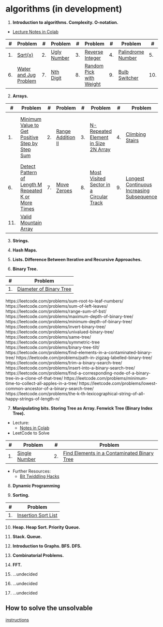# algorithms (in development)

1. **Introduction to algorithms. Complexity. O-notation.**
  * [Lecture Notes in Colab](https://colab.research.google.com/github/fbeilstein/algorithms/blob/master/introduction.ipynb)
  <table>
  <thead><tr> 
     <th>#</th> <th>Problem</th> <th>#</th> <th>Problem</th>  <th>#</th> <th>Problem</th>  <th>#</th> <th>Problem</th>  <th>#</th> <th>Problem</th> 
  </tr></thead>
  <tbody>
    <tr>
      <td>1.</td> <td><a href="https://leetcode.com/problems/sqrtx/">Sqrt(x)</td>
      <td>2.</td> <td><a href="https://leetcode.com/problems/ugly-number/">Ugly Number</td>
      <td>3.</td> <td><a href="https://leetcode.com/problems/reverse-integer/">Reverse Integer</td>
      <td>4.</td> <td><a href="https://leetcode.com/problems/palindrome-number/solution/">Palindrome Number</td>
      <td>5.</td> <td><a href="https://leetcode.com/problems/powx-n/">Pow(x, n)</td>
    </tr>
    <tr>
      <td>6.</td> <td><a href="https://leetcode.com/problems/water-and-jug-problem/">Water and Jug Problem</td>
      <td>7.</td> <td><a href="https://leetcode.com/problems/nth-digit/">Nth Digit</td>
      <td>8.</td> <td><a href="https://leetcode.com/problems/random-pick-with-weight/">Random Pick with Weight</td>
      <td>9.</td> <td><a href="https://leetcode.com/problems/bulb-switcher/">Bulb Switcher</td>
      <td>10.</td> <td><a href="https://leetcode.com/problems/bulb-switcher-ii/">Bulb Switcher II</td>
    </tr>
  </tbody>
  </table>

2. **Arrays.**

  <table>
  <thead><tr> 
     <th>#</th> <th>Problem</th> <th>#</th> <th>Problem</th> <th>#</th> <th>Problem</th>  <th>#</th> <th>Problem</th>  <th>#</th> <th>Problem</th>
  </tr></thead>
  <tbody>
    <tr>
      <td>1.</td> <td><a href="https://leetcode.com/problems/minimum-value-to-get-positive-step-by-step-sum/">Minimum Value to Get Positive Step by Step Sum</td>
      <td>2.</td> <td><a href="https://leetcode.com/problems/range-addition-ii/">Range Addition II</td>
      <td>3.</td> <td><a href="https://leetcode.com/problems/n-repeated-element-in-size-2n-array/">N-Repeated Element in Size 2N Array</td>
      <td>4.</td> <td><a href="https://leetcode.com/problems/climbing-stairs/">Climbing Stairs</td>
      <td>5.</td> <td><a href="https://leetcode.com/problems/how-many-numbers-are-smaller-than-the-current-number/">How Many Numbers Are Smaller Than the Current Number</td>
    </tr>
    <tr>
      <td>6.</td> <td><a href="https://leetcode.com/problems/detect-pattern-of-length-m-repeated-k-or-more-times/">Detect Pattern of Length M Repeated K or More Times</td>
      <td>7.</td> <td><a href="https://leetcode.com/problems/move-zeroes/">Move Zeroes</td>
      <td>8.</td> <td><a href="https://leetcode.com/problems/most-visited-sector-in-a-circular-track/">Most Visited Sector in a Circular Track</td>
      <td>9.</td> <td><a href="https://leetcode.com/problems/longest-continuous-increasing-subsequence/">Longest Continuous Increasing Subsequence</td>
      <td>10.</td> <td><a href="https://leetcode.com/problems/defuse-the-bomb/">Defuse the Bomb</td>
    </tr> 
    <tr>
      <td>11.</td> <td><a href="https://leetcode.com/problems/valid-mountain-array/">Valid Mountain Array</td>
    </tr> 
  </tbody>
  </table>


3. **Strings.**

4. **Hash Maps.**

5. **Lists. Difference Between Iterative and Recursive Approaches.**

6. **Binary Tree.**
  <table>
  <thead><tr> 
     <th>#</th> <th>Problem</th>
  </tr></thead>
  <tbody>
    <tr>
      <td>1.</td> <td><a href="https://leetcode.com/problems/diameter-of-binary-tree/">Diameter of Binary Tree</td>
    </tr>
  </tbody>
  </table>
  https://leetcode.com/problems/sum-root-to-leaf-numbers/
  https://leetcode.com/problems/sum-of-left-leaves/
  https://leetcode.com/problems/range-sum-of-bst/
https://leetcode.com/problems/maximum-depth-of-binary-tree/
https://leetcode.com/problems/minimum-depth-of-binary-tree/
https://leetcode.com/problems/invert-binary-tree/
https://leetcode.com/problems/univalued-binary-tree/
https://leetcode.com/problems/same-tree/
https://leetcode.com/problems/symmetric-tree
https://leetcode.com/problems/binary-tree-tilt/
https://leetcode.com/problems/find-elements-in-a-contaminated-binary-tree/
https://leetcode.com/problems/path-in-zigzag-labelled-binary-tree/
https://leetcode.com/problems/trim-a-binary-search-tree/
https://leetcode.com/problems/insert-into-a-binary-search-tree/
https://leetcode.com/problems/find-a-corresponding-node-of-a-binary-tree-in-a-clone-of-that-tree/
https://leetcode.com/problems/minimum-time-to-collect-all-apples-in-a-tree/
https://leetcode.com/problems/lowest-common-ancestor-of-a-binary-search-tree/
https://leetcode.com/problems/the-k-th-lexicographical-string-of-all-happy-strings-of-length-n/


7. **Manipulating bits. Storing Tree as Array. Fenwick Tree (Binary Index Tree).**
  * Lecture:
     - [Notes in Colab](https://colab.research.google.com/github/fbeilstein/algorithms/blob/master/fenwick_tree.ipynb)
  * LeetCode to Solve
  <table>
  <thead><tr> 
     <th>#</th> <th>Problem</th> <th>#</th> <th>Problem</th>
  </tr></thead>
  <tbody>
    <tr>
      <td>1.</td> <td><a href="https://leetcode.com/problems/single-number/">Single Number</td>
      <td>2.</td> <td><a href="https://leetcode.com/problems/find-elements-in-a-contaminated-binary-tree/">Find Elements in a Contaminated Binary Tree</td>
    </tr>
  </tbody>
  </table>
  
  * Further Resources:
     - [Bit Twiddling Hacks](https://graphics.stanford.edu/~seander/bithacks.html)

8. **Dynamic Programming**

9. **Sorting.**
  <table>
  <thead><tr> 
     <th>#</th> <th>Problem</th>
  </tr></thead>
  <tbody>
    <tr>
      <td>1.</td> <td><a href="https://leetcode.com/problems/insertion-sort-list/">Insertion Sort List</td>
    </tr>
  </tbody>
  </table>


10. **Heap. Heap Sort. Priority Queue.**

12. **Stack. Queue.**

11. **Introduction to Graphs. BFS. DFS.**

12. **Combinatorial Problems.**

13. **FFT.**

14. ...undecided

15. ...undecided

16. ...undecided

## How to solve the unsolvable

[instructions](https://github.com/fbeilstein/algorithms/blob/master/how_to_solve.md)
